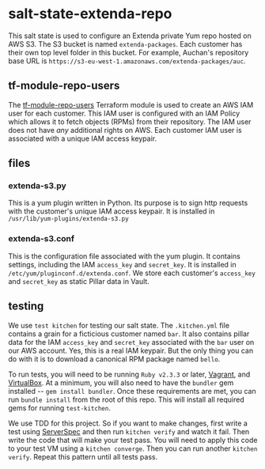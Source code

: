 # salt-state-extenda-repo

This salt state is used to configure an Extenda private Yum repo hosted on AWS S3. The S3 bucket is named `extenda-packages`. Each customer has their own top level folder in this bucket. For example, Auchan's repository base URL is `https://s3-eu-west-1.amazonaws.com/extenda-packages/auc`.

## tf-module-repo-users
The [tf-module-repo-users](https://github.com/extenda/tf-module-repo-user) Terraform module is used to create an AWS IAM user for each customer. This IAM user is configured with an IAM Policy which allows it to fetch objects (RPMs) from their repository. The IAM user does not have *any* additional rights on AWS. Each customer IAM user is associated with a unique IAM access keypair.

## files
### extenda-s3.py
This is a yum plugin written in Python. Its purpose is to sign http requests with the customer's unique IAM access keypair. It is installed in `/usr/lib/yum-plugins/extenda-s3.py`

### extenda-s3.conf
This is the configuration file associated with the yum plugin. It contains settings, including the IAM `access_key` and `secret_key`. It is installed in `/etc/yum/pluginconf.d/extenda.conf`. We store each customer's `access_key` and `secret_key` as static Pillar data in Vault.

## testing
We use `test kitchen` for testing our salt state. The `.kitchen.yml` file contains a grain for a ficticious customer named `bar`. It also contains pillar data for the IAM `access_key` and `secret_key` associated with the `bar` user on our AWS account. Yes, this is a real IAM keypair. But the only thing you can do with it is to download a canonical RPM package named `bello`.

To run tests, you will need to be running `Ruby v2.3.3` or later, [Vagrant](https://www.vagrantup.com), and [VirtualBox](https://www.virtualbox.org). At a minimum, you will also need to have the `bundler` gem installed -- `gem install bundler`. Once these requirements are met, you can run `bundle install` from the root of this repo. This will install all required gems for running `test-kitchen`.

We use TDD for this project. So if you want to make changes, first write a test using [ServerSpec](http://serverspec.org) and then run `kitchen verify` and watch it fail. Then write the code that will make your test pass. You will need to apply this code to your test VM using a `kitchen converge`. Then you can run another `kitchen verify`. Repeat this pattern until all tests pass.
